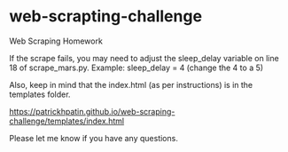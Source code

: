 # web-scrapting-challenge
Web Scraping Homework

If the scrape fails, you may need to adjust the sleep_delay variable on line 18 of scrape_mars.py.
Example: sleep_delay = 4 (change the 4 to a 5)

Also, keep in mind that the index.html (as per instructions) is in the templates folder.

https://patrickhpatin.github.io/web-scraping-challenge/templates/index.html

Please let me know if you have any questions.
